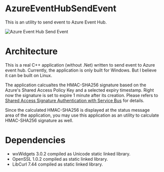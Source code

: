 # AzureEventHubSendEvent
This is an utility to send event to Azure Event Hub.

![Azure Event Hub Send Event](http://www.justuke.com/images/github/azureeventhubsendevent_01.png)

# Architecture
This is a real C++ application (without .Net) written to send event to Azure event hub. Currently, the application is only built for Windows. But I believe it can be built on Linux.

The application calcualtes the HMAC-SHA256 signature based on the Azure's Shared Access Policy Key and a selected expiry timestamp. Right now the signature is set to expire 1 minute after its creation. Please refers to [Shared Access Signature Authentication with Service Bus](https://msdn.microsoft.com/en-us/library/dn170477.aspx) for details.

Since the calculated HMAC-SHA256 is displayed at the status message area of the application, you may use this application as an utility to calculate HMAC-SHA256 signature as well.

# Dependencies
* wxWidgets 3.0.2 compiled as Unicode static linked library.
* OpenSSL 1.0.2 compiled as static linked library.
* LibCurl 7.44 compiled as static linked library.



